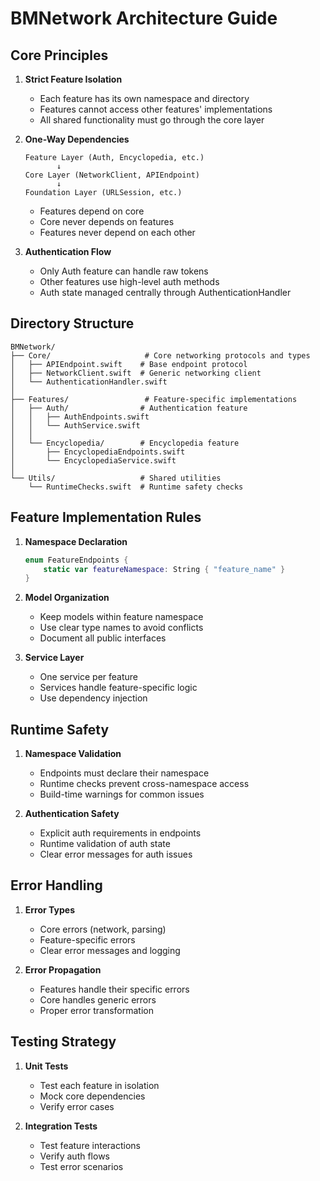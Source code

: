 # BMNetwork Architecture Guide

## Core Principles

1. **Strict Feature Isolation**
   - Each feature has its own namespace and directory
   - Features cannot access other features' implementations
   - All shared functionality must go through the core layer

2. **One-Way Dependencies**
   ```
   Feature Layer (Auth, Encyclopedia, etc.)
          ↓
   Core Layer (NetworkClient, APIEndpoint)
          ↓
   Foundation Layer (URLSession, etc.)
   ```
   - Features depend on core
   - Core never depends on features
   - Features never depend on each other

3. **Authentication Flow**
   - Only Auth feature can handle raw tokens
   - Other features use high-level auth methods
   - Auth state managed centrally through AuthenticationHandler

## Directory Structure

```
BMNetwork/
├── Core/                     # Core networking protocols and types
│   ├── APIEndpoint.swift    # Base endpoint protocol
│   ├── NetworkClient.swift  # Generic networking client
│   └── AuthenticationHandler.swift
│
├── Features/                 # Feature-specific implementations
│   ├── Auth/                # Authentication feature
│   │   ├── AuthEndpoints.swift
│   │   └── AuthService.swift
│   │
│   └── Encyclopedia/        # Encyclopedia feature
│       ├── EncyclopediaEndpoints.swift
│       └── EncyclopediaService.swift
│
└── Utils/                   # Shared utilities
    └── RuntimeChecks.swift  # Runtime safety checks
```

## Feature Implementation Rules

1. **Namespace Declaration**
   ```swift
   enum FeatureEndpoints {
       static var featureNamespace: String { "feature_name" }
   }
   ```

2. **Model Organization**
   - Keep models within feature namespace
   - Use clear type names to avoid conflicts
   - Document all public interfaces

3. **Service Layer**
   - One service per feature
   - Services handle feature-specific logic
   - Use dependency injection

## Runtime Safety

1. **Namespace Validation**
   - Endpoints must declare their namespace
   - Runtime checks prevent cross-namespace access
   - Build-time warnings for common issues

2. **Authentication Safety**
   - Explicit auth requirements in endpoints
   - Runtime validation of auth state
   - Clear error messages for auth issues

## Error Handling

1. **Error Types**
   - Core errors (network, parsing)
   - Feature-specific errors
   - Clear error messages and logging

2. **Error Propagation**
   - Features handle their specific errors
   - Core handles generic errors
   - Proper error transformation

## Testing Strategy

1. **Unit Tests**
   - Test each feature in isolation
   - Mock core dependencies
   - Verify error cases

2. **Integration Tests**
   - Test feature interactions
   - Verify auth flows
   - Test error scenarios
